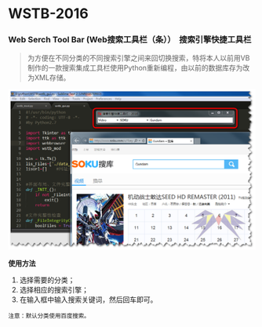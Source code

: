 # WSTB-2016
### Web Serch Tool Bar (Web搜索工具栏（条））  搜索引擎快捷工具栏
> 为方便在不同分类的不同搜索引擎之间来回切换搜索，特将本人以前用VB制作的一款搜索集成工具栏使用Python重新编程，由以前的数据库存为改为XML存储。

![wstb-2016](images/wstb-2016.png)

**使用方法**

1. 选择需要的分类；
1. 选择相应的搜索引擎；
1. 在输入框中输入搜索关键词，然后回车即可。


`注意：默认分类使用百度搜索。`
